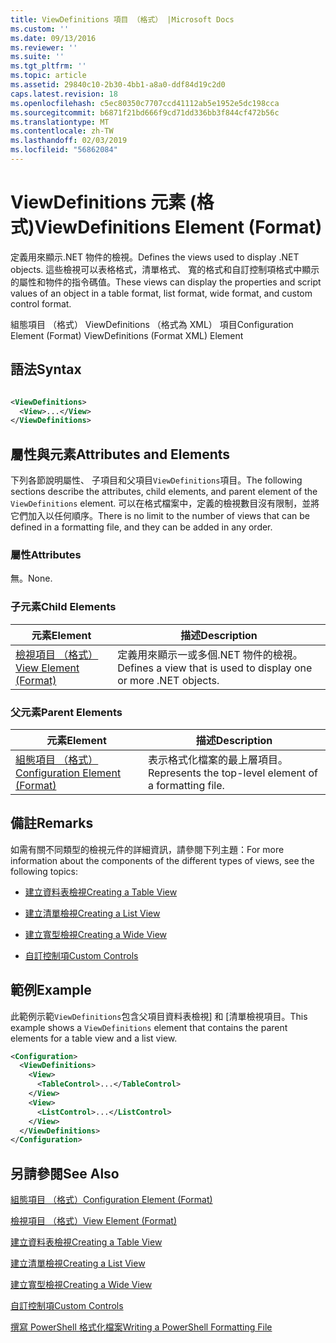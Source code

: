 ```yaml
---
title: ViewDefinitions 項目 （格式） |Microsoft Docs
ms.custom: ''
ms.date: 09/13/2016
ms.reviewer: ''
ms.suite: ''
ms.tgt_pltfrm: ''
ms.topic: article
ms.assetid: 29840c10-2b30-4bb1-a8a0-ddf84d19c2d0
caps.latest.revision: 18
ms.openlocfilehash: c5ec80350c7707ccd41112ab5e1952e5dc198cca
ms.sourcegitcommit: b6871f21bd666f9cd71dd336bb3f844cf472b56c
ms.translationtype: MT
ms.contentlocale: zh-TW
ms.lasthandoff: 02/03/2019
ms.locfileid: "56862084"
---
```

# <a name="viewdefinitions-element-format"></a><span data-ttu-id="b70a2-102">ViewDefinitions 元素 (格式)</span><span class="sxs-lookup"><span data-stu-id="b70a2-102">ViewDefinitions Element (Format)</span></span>

<span data-ttu-id="b70a2-103">定義用來顯示.NET 物件的檢視。</span><span class="sxs-lookup"><span data-stu-id="b70a2-103">Defines the views used to display .NET objects.</span></span> <span data-ttu-id="b70a2-104">這些檢視可以表格格式，清單格式、 寬的格式和自訂控制項格式中顯示的屬性和物件的指令碼值。</span><span class="sxs-lookup"><span data-stu-id="b70a2-104">These views can display the properties and script values of an object  in a table format, list format, wide format, and custom control format.</span></span>

<span data-ttu-id="b70a2-105">組態項目 （格式） ViewDefinitions （格式為 XML） 項目</span><span class="sxs-lookup"><span data-stu-id="b70a2-105">Configuration Element (Format) ViewDefinitions (Format XML) Element</span></span>

## <a name="syntax"></a><span data-ttu-id="b70a2-106">語法</span><span class="sxs-lookup"><span data-stu-id="b70a2-106">Syntax</span></span>

```xml

<ViewDefinitions>
  <View>...</View>
</ViewDefinitions>
```

## <a name="attributes-and-elements"></a><span data-ttu-id="b70a2-107">屬性與元素</span><span class="sxs-lookup"><span data-stu-id="b70a2-107">Attributes and Elements</span></span>

<span data-ttu-id="b70a2-108">下列各節說明屬性、 子項目和父項目`ViewDefinitions`項目。</span><span class="sxs-lookup"><span data-stu-id="b70a2-108">The following sections describe the attributes, child elements, and parent element of the `ViewDefinitions` element.</span></span> <span data-ttu-id="b70a2-109">可以在格式檔案中，定義的檢視數目沒有限制，並將它們加入以任何順序。</span><span class="sxs-lookup"><span data-stu-id="b70a2-109">There is no limit to the number of views that can be defined in a formatting file, and they can be added in any order.</span></span>

### <a name="attributes"></a><span data-ttu-id="b70a2-110">屬性</span><span class="sxs-lookup"><span data-stu-id="b70a2-110">Attributes</span></span>

<span data-ttu-id="b70a2-111">無。</span><span class="sxs-lookup"><span data-stu-id="b70a2-111">None.</span></span>

### <a name="child-elements"></a><span data-ttu-id="b70a2-112">子元素</span><span class="sxs-lookup"><span data-stu-id="b70a2-112">Child Elements</span></span>

|<span data-ttu-id="b70a2-113">元素</span><span class="sxs-lookup"><span data-stu-id="b70a2-113">Element</span></span>|<span data-ttu-id="b70a2-114">描述</span><span class="sxs-lookup"><span data-stu-id="b70a2-114">Description</span></span>|
|-------------|-----------------|
|[<span data-ttu-id="b70a2-115">檢視項目 （格式）</span><span class="sxs-lookup"><span data-stu-id="b70a2-115">View Element (Format)</span></span>](./view-element-format.md)|<span data-ttu-id="b70a2-116">定義用來顯示一或多個.NET 物件的檢視。</span><span class="sxs-lookup"><span data-stu-id="b70a2-116">Defines a view that is used to display one or more .NET objects.</span></span>|

### <a name="parent-elements"></a><span data-ttu-id="b70a2-117">父元素</span><span class="sxs-lookup"><span data-stu-id="b70a2-117">Parent Elements</span></span>

|<span data-ttu-id="b70a2-118">元素</span><span class="sxs-lookup"><span data-stu-id="b70a2-118">Element</span></span>|<span data-ttu-id="b70a2-119">描述</span><span class="sxs-lookup"><span data-stu-id="b70a2-119">Description</span></span>|
|-------------|-----------------|
|[<span data-ttu-id="b70a2-120">組態項目 （格式）</span><span class="sxs-lookup"><span data-stu-id="b70a2-120">Configuration Element (Format)</span></span>](./configuration-element-format.md)|<span data-ttu-id="b70a2-121">表示格式化檔案的最上層項目。</span><span class="sxs-lookup"><span data-stu-id="b70a2-121">Represents the top-level element of a formatting file.</span></span>|

## <a name="remarks"></a><span data-ttu-id="b70a2-122">備註</span><span class="sxs-lookup"><span data-stu-id="b70a2-122">Remarks</span></span>

<span data-ttu-id="b70a2-123">如需有關不同類型的檢視元件的詳細資訊，請參閱下列主題：</span><span class="sxs-lookup"><span data-stu-id="b70a2-123">For more information about the components of the different types of views, see the following topics:</span></span>

- [<span data-ttu-id="b70a2-124">建立資料表檢視</span><span class="sxs-lookup"><span data-stu-id="b70a2-124">Creating a Table View</span></span>](./creating-a-table-view.md)

- [<span data-ttu-id="b70a2-125">建立清單檢視</span><span class="sxs-lookup"><span data-stu-id="b70a2-125">Creating a List View</span></span>](./creating-a-list-view.md)

- [<span data-ttu-id="b70a2-126">建立寬型檢視</span><span class="sxs-lookup"><span data-stu-id="b70a2-126">Creating a Wide View</span></span>](./creating-a-wide-view.md)

- [<span data-ttu-id="b70a2-127">自訂控制項</span><span class="sxs-lookup"><span data-stu-id="b70a2-127">Custom Controls</span></span>](./creating-custom-controls.md)

## <a name="example"></a><span data-ttu-id="b70a2-128">範例</span><span class="sxs-lookup"><span data-stu-id="b70a2-128">Example</span></span>

<span data-ttu-id="b70a2-129">此範例示範`ViewDefinitions`包含父項目資料表檢視] 和 [清單檢視項目。</span><span class="sxs-lookup"><span data-stu-id="b70a2-129">This example shows a `ViewDefinitions` element that contains the parent elements for a table view and a list view.</span></span>

```xml
<Configuration>
  <ViewDefinitions>
    <View>
      <TableControl>...</TableControl>
    </View>
    <View>
      <ListControl>...</ListControl>
    </View>
  </ViewDefinitions>
</Configuration>
```

## <a name="see-also"></a><span data-ttu-id="b70a2-130">另請參閱</span><span class="sxs-lookup"><span data-stu-id="b70a2-130">See Also</span></span>

[<span data-ttu-id="b70a2-131">組態項目 （格式）</span><span class="sxs-lookup"><span data-stu-id="b70a2-131">Configuration Element (Format)</span></span>](./configuration-element-format.md)

[<span data-ttu-id="b70a2-132">檢視項目 （格式）</span><span class="sxs-lookup"><span data-stu-id="b70a2-132">View Element (Format)</span></span>](./view-element-format.md)

[<span data-ttu-id="b70a2-133">建立資料表檢視</span><span class="sxs-lookup"><span data-stu-id="b70a2-133">Creating a Table View</span></span>](./creating-a-table-view.md)

[<span data-ttu-id="b70a2-134">建立清單檢視</span><span class="sxs-lookup"><span data-stu-id="b70a2-134">Creating a List View</span></span>](./creating-a-list-view.md)

[<span data-ttu-id="b70a2-135">建立寬型檢視</span><span class="sxs-lookup"><span data-stu-id="b70a2-135">Creating a Wide View</span></span>](./creating-a-wide-view.md)

[<span data-ttu-id="b70a2-136">自訂控制項</span><span class="sxs-lookup"><span data-stu-id="b70a2-136">Custom Controls</span></span>](./creating-custom-controls.md)

[<span data-ttu-id="b70a2-137">撰寫 PowerShell 格式化檔案</span><span class="sxs-lookup"><span data-stu-id="b70a2-137">Writing a PowerShell Formatting File</span></span>](./writing-a-powershell-formatting-file.md)

